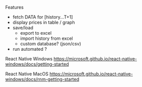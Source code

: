 Features

- fetch DATA for [history...T+1]
- display prices in table / graph 
- save/load 
  - export to excel
  - import history from excel
  - custom database? (json/csv)
- run automated ?



React Native Windows
https://microsoft.github.io/react-native-windows/docs/getting-started

React Native MacOS
https://microsoft.github.io/react-native-windows/docs/rnm-getting-started
